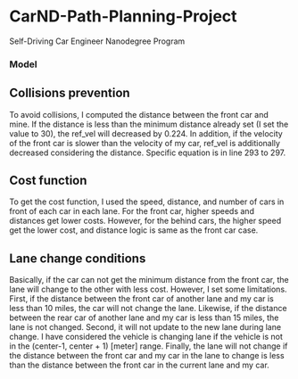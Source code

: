 # CarND-Path-Planning-Project
Self-Driving Car Engineer Nanodegree Program
   
### Model
## Collisions prevention
To avoid collisions, I computed the distance between the front car and mine. If the distance is less than the minimum distance already set (I set the value to 30), the ref_vel will decreased by 0.224. In addition, if the velocity of the front car is slower than the velocity of my car, ref_vel is additionally decreased considering the distance. Specific equation is in line 293 to 297.


## Cost function
To get the cost function, I used the speed, distance, and number of cars in front of each car in each lane. For the front car, higher speeds and distances get lower costs. However, for the behind cars, the higher speed get the lower cost, and distance logic is same as the front car case.

## Lane change conditions
Basically, if the car can not get the minimum distance from the front car, the lane will change to the other with less cost. However, I set some limitations. First, if the distance between the front car of another lane and my car is less than 10 miles, the car will not change the lane. Likewise, if the distance between the rear car of another lane and my car is less than 15 miles, the lane is not changed. Second, it will not update to the new lane during lane change. I have considered the vehicle is changing lane if the vehicle is not in the (center-1, center + 1) [meter] range. Finally, the lane will not change if the distance between the front car and my car in the lane to change is less than the distance between the front car in the current lane and my car.

